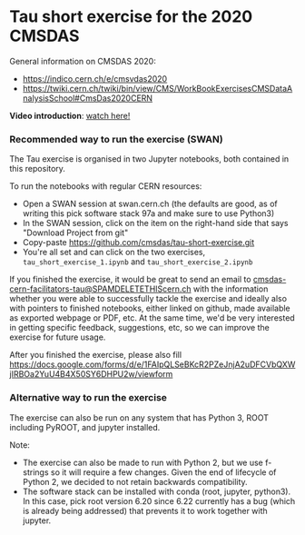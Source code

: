 # Tau short exercise for the 2020 CMSDAS

General information on CMSDAS 2020:
* https://indico.cern.ch/e/cmsvdas2020
* https://twiki.cern.ch/twiki/bin/view/CMS/WorkBookExercisesCMSDataAnalysisSchool#CmsDas2020CERN

**Video introduction**: [watch here!](https://videos.cern.ch/record/2728115)

### Recommended way to run the exercise (SWAN)

The Tau exercise is organised in two Jupyter notebooks, both contained in this repository.

To run the notebooks with regular CERN resources:
* Open a SWAN session at swan.cern.ch (the defaults are good, as of writing this pick software stack 97a and make sure to use Python3)
* In the SWAN session, click on the item on the right-hand side that says "Download Project from git"
* Copy-paste https://github.com/cmsdas/tau-short-exercise.git
* You're all set and can click on the two exercises, `tau_short_exercise_1.ipynb` and `tau_short_exercise_2.ipynb`

If you finished the exercise, it would be great to send an email to cmsdas-cern-facilitators-tau@SPAMDELETETHIScern.ch with the information whether you were able to successfully tackle the exercise and ideally also with pointers to finished notebooks, either linked on github, made available as exported webpage or PDF, etc. At the same time, we'd be very interested in getting specific feedback, suggestions, etc, so we can improve the exercise for future usage.

After you finished the exercise, please also fill https://docs.google.com/forms/d/e/1FAIpQLSeBKcR2PZeJnjA2uDFCVbQXWjIRBOa2YuU4B4X50SY6DHPU2w/viewform

### Alternative way to run the exercise

The exercise can also be run on any system that has Python 3, ROOT including PyROOT, and jupyter installed.

Note:
* The exercise can also be made to run with Python 2, but we use f-strings so it will require a few changes. Given the end of lifecycle of Python 2, we decided to not retain backwards compatibility.
* The software stack can be installed with conda (root, jupyter, python3). In this case, pick root version 6.20 since 6.22 currently has a bug (which is already being addressed) that prevents it to work together with jupyter.
